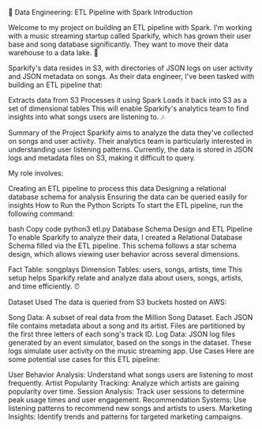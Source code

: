 🎵 Data Engineering: ETL Pipeline with Spark
Introduction

Welcome to my project on building an ETL pipeline with Spark. I'm working with a music streaming startup called Sparkify, which has grown their user base and song database significantly. They want to move their data warehouse to a data lake. 🌊

Sparkify's data resides in S3, with directories of JSON logs on user activity and JSON metadata on songs. As their data engineer, I've been tasked with building an ETL pipeline that:

Extracts data from S3
Processes it using Spark
Loads it back into S3 as a set of dimensional tables
This will enable Sparkify's analytics team to find insights into what songs users are listening to. 🎶

Summary of the Project
Sparkify aims to analyze the data they've collected on songs and user activity. Their analytics team is particularly interested in understanding user listening patterns. Currently, the data is stored in JSON logs and metadata files on S3, making it difficult to query.

My role involves:

Creating an ETL pipeline to process this data
Designing a relational database schema for analysis
Ensuring the data can be queried easily for insights
How to Run the Python Scripts
To start the ETL pipeline, run the following command:

bash
Copy code
python3 etl.py
Database Schema Design and ETL Pipeline
To enable Sparkify to analyze their data, I created a Relational Database Schema filled via the ETL pipeline. This schema follows a star schema design, which allows viewing user behavior across several dimensions.

Fact Table: songplays
Dimension Tables: users, songs, artists, time
This setup helps Sparkify relate and analyze data about users, songs, artists, and time efficiently. ⏰

Dataset Used
The data is queried from S3 buckets hosted on AWS:

Song Data: A subset of real data from the Million Song Dataset. Each JSON file contains metadata about a song and its artist. Files are partitioned by the first three letters of each song's track ID.
Log Data: JSON log files generated by an event simulator, based on the songs in the dataset. These logs simulate user activity on the music streaming app.
Use Cases
Here are some potential use cases for this ETL pipeline:

User Behavior Analysis: Understand what songs users are listening to most frequently.
Artist Popularity Tracking: Analyze which artists are gaining popularity over time.
Session Analysis: Track user sessions to determine peak usage times and user engagement.
Recommendation Systems: Use listening patterns to recommend new songs and artists to users.
Marketing Insights: Identify trends and patterns for targeted marketing campaigns.
